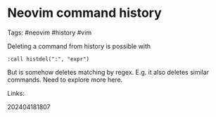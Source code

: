 # Neovim command history

Tags: #neovim #history #vim

Deleting a command from history is possible with 

```
:call histdel(":", "expr")
```

But is somehow deletes matching by regex. E.g. it also deletes similar
commands.
Need to explore more here.

Links:

202404181807
